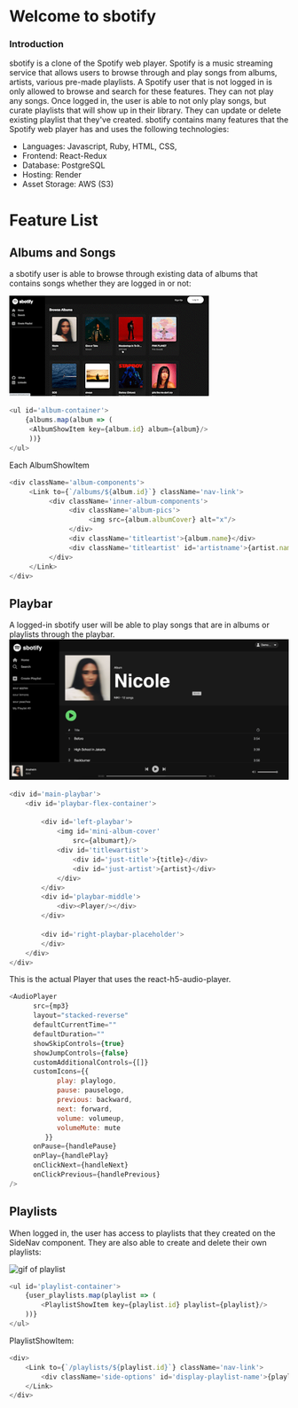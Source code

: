 # Welcome to sbotify

### Introduction

sbotify is a clone of the Spotify web player. Spotify is a music streaming service that allows users to browse through and play songs from albums, artists, various pre-made playlists. A Spotify user that is not logged in is only allowed to browse and search for these features. They can not play any songs. Once logged in, the user is able to not only play songs, but curate playlists that will show up in their library. They can update or delete existing playlist that they've created. sbotify contains many features that the Spotify web player has and uses the following technologies:

* Languages: Javascript, Ruby, HTML, CSS,
* Frontend: React-Redux
* Database: PostgreSQL
* Hosting: Render
* Asset Storage: AWS (S3)

# Feature List
## Albums and Songs
a sbotify user is able to browse through existing data of albums that contains songs whether they are logged in or not:

![gif of album](app/assets/album-song.gif)

``` javascript
<ul id='album-container'>
    {albums.map(album => (
     <AlbumShowItem key={album.id} album={album}/>
     ))}
</ul>
```

Each AlbumShowItem
``` javascript
<div className='album-components'>
     <Link to={`/albums/${album.id}`} className='nav-link'>
          <div className='inner-album-components'>
               <div className='album-pics'>
                    <img src={album.albumCover} alt="x"/>
               </div>
               <div className='titleartist'>{album.name}</div>
               <div className='titleartist' id='artistname'>{artist.name}</div>
          </div>
     </Link>
</div>
```
## Playbar
A logged-in sbotify user will be able to play songs that are in albums or playlists through the playbar.  
![playbar](app/assets/playbar.png)
``` javascript
<div id='main-playbar'>
    <div id='playbar-flex-container'>

        <div id='left-playbar'>
            <img id='mini-album-cover'
                src={albumart}/>
            <div id='titlewartist'>
                <div id='just-title'>{title}</div>
                <div id='just-artist'>{artist}</div>
            </div>
        </div>
        <div id='playbar-middle'>
            <div><Player/></div>
        </div>

        <div id='right-playbar-placeholder'>
        </div>
    </div>
</div>
```
This is the actual Player that uses the react-h5-audio-player.

``` javascript
<AudioPlayer
      src={mp3}
      layout="stacked-reverse"
      defaultCurrentTime="" 
      defaultDuration="" 
      showSkipControls={true}
      showJumpControls={false}
      customAdditionalControls={[]}
      customIcons={{
            play: playlogo,
            pause: pauselogo,
            previous: backward,
            next: forward,
            volume: volumeup,
            volumeMute: mute
         }} 
      onPause={handlePause}
      onPlay={handlePlay}
      onClickNext={handleNext}
      onClickPrevious={handlePrevious}
/>
```
## Playlists
When logged in, the user has access to playlists that they created on the SideNav component. They are also able to create and delete their own playlists:

![gif of playlist](app/assets/playlist.gif)
``` javascript
<ul id='playlist-container'>
    {user_playlists.map(playlist => (
        <PlaylistShowItem key={playlist.id} playlist={playlist}/>
    ))}
</ul>
```
PlaylistShowItem:
``` javascript
<div>
    <Link to={`/playlists/${playlist.id}`} className='nav-link'>
        <div className='side-options' id='display-playlist-name'>{playlist.name}</div>
    </Link>
</div>
```

